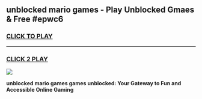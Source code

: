 
## unblocked mario games - Play Unblocked Gmaes & Free #epwc6
<h3>
<a href="https://news.freeplayer.one?title=unblocked_mario_games&ref=03M">CLICK TO PLAY</a></h3>
<hr>

<h3>
<a href="https://news.freeplayer.one?title=unblocked_mario_games&ref=03M">CLICK 2 PLAY</a>
  
</h3>

<a href="https://news.freeplayer.one?title=unblocked_mario_games&ref=03M"><img src="https://clearcache.store/games.png"></a>


**unblocked mario games games unblocked: Your Gateway to Fun and Accessible Online Gaming**
